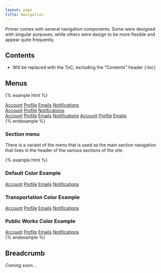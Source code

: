 ```yaml
---
layout: page
title: Navigation
---
```


Primer comes with several navigation components. Some were designed with singular purposes, while others were design to be more flexible and appear quite frequently.

## Contents

* Will be replaced with the ToC, excluding the "Contents" header
{:toc}

## Menus

<!-- A menu is a vertical list of navigational links. **A menu's width and placement must be set by you.** If you like, just use our grid columns as a parent and manually place menus in their own columns. Otherwise, apply a custom `width`. -->

{% example html %}
<div class="container">
  <div class="grid-row">
    <nav class="menu one-third">
      <a class="menu-item" href="#">Account</a>
      <a class="menu-item" href="#">Profile</a>
      <a class="menu-item" href="#">Emails</a>
      <a class="menu-item" href="#">Notifications</a>
    </nav>
    <nav class="menu one-third">
      <a class="menu-item" href="#">Account</a>
      <a class="menu-item" href="#">Profile</a>
      <a class="menu-item" href="#">Notifications</a>
    </nav>
    <nav class="menu one-third">
      <a class="menu-item" href="#">Account</a>
      <a class="menu-item" href="#">Profile</a>
      <a class="menu-item" href="#">Emails</a>
      <a class="menu-item" href="#">Notifications</a>
      <a class="menu-item" href="#">Account</a>
      <a class="menu-item" href="#">Profile</a>
      <a class="menu-item" href="#">Emails</a>
    </nav>
  </div>
</div>
{% endexample %}

### Section menu

There is a variant of the menu that is used as the main section navigation that lives in the header of the various sections of the site.


{% example html %}
<h3>Default Color Example</h3>
<div class="docs-bg">
  <div class="grid-row">
    <nav class="section-menu one-fourth">
      <a class="menu-item" href="#">Account</a>
      <a class="menu-item" href="#">Profile</a>
      <a class="menu-item" href="#">Emails</a>
      <a class="menu-item" href="#">Notifications</a>
    </nav>
  </div>
</div>
<h3>Transportation Color Example</h3>
<div class="docs-bg transportation">
  <div class="grid-row">
    <nav class="section-menu one-fourth">
      <a class="menu-item" href="#">Account</a>
      <a class="menu-item" href="#">Profile</a>
      <a class="menu-item" href="#">Emails</a>
      <a class="menu-item" href="#">Notifications</a>
    </nav>
  </div>
</div>
<h3>Public Works Color Example</h3>
<div class="docs-bg public-works">
  <div class="grid-row">
    <nav class="section-menu one-fourth">
      <a class="menu-item" href="#">Account</a>
      <a class="menu-item" href="#">Profile</a>
      <a class="menu-item" href="#">Emails</a>
      <a class="menu-item" href="#">Notifications</a>
    </nav>
  </div>
</div>
{% endexample %}

## Breadcrumb

*Coming soon...*
